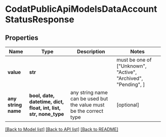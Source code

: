 # CodatPublicApiModelsDataAccountStatusResponse


## Properties
Name | Type | Description | Notes
------------ | ------------- | ------------- | -------------
**value** | **str** |  |  must be one of ["Unknown", "Active", "Archived", "Pending", ]
**any string name** | **bool, date, datetime, dict, float, int, list, str, none_type** | any string name can be used but the value must be the correct type | [optional]

[[Back to Model list]](../README.md#documentation-for-models) [[Back to API list]](../README.md#documentation-for-api-endpoints) [[Back to README]](../README.md)


